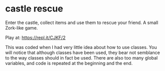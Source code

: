# castle rescue
Enter the castle, collect items and use them to rescue your friend. A small Zork-like game.

Play at: https://repl.it/CJKF/2

This was coded when I had very little idea about how to use classes. You will notice that although classes have been used, they bear not semblance to the way classes should in fact be used. There are also too many global variables, and code is repeated at the beginning and the end.
